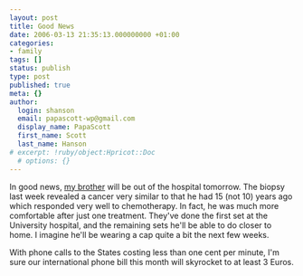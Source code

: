 ```yaml
---
layout: post
title: Good News
date: 2006-03-13 21:35:13.000000000 +01:00
categories:
- family
tags: []
status: publish
type: post
published: true
meta: {}
author:
  login: shanson
  email: papascott-wp@gmail.com
  display_name: PapaScott
  first_name: Scott
  last_name: Hanson
# excerpt: !ruby/object:Hpricot::Doc
  # options: {}
---
```

<p>In good news, <a href="http://www.papascott.de/archives/2006/03/05/life-sucks/">my brother</a> will be out of the hospital tomorrow. The biopsy last week revealed a cancer very similar to that he had 15 (not 10) years ago which responded very well to chemotherapy. In fact, he was much more comfortable after just one treatment. They've done the first set at the University hospital, and the remaining sets he'll be able to do closer to home. I imagine he'll be wearing a cap quite a bit the next few weeks.</p>
<p>With phone calls to the States costing less than one cent per minute, I'm sure our international phone bill this month will skyrocket to at least 3 Euros. </p>
